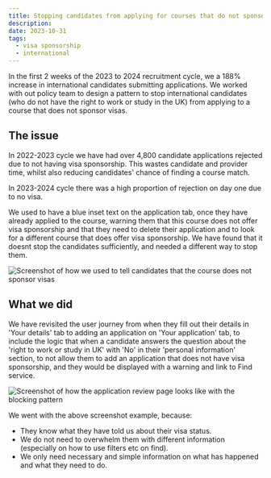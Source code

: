```yaml
---
title: Stopping candidates from applying for courses that do not sponsor visas
description:
date: 2023-10-31
tags:
  - visa sponsorship
  - international
---
```


In the first 2 weeks of the 2023 to 2024 recruitment cycle, we a 188% increase in international candidates submitting applications. We worked with out policy team to design a pattern to stop international candidates (who do not have the right to work or study in the UK) from applying to a course that does not sponsor visas.

## The issue

In 2022-2023 cycle we have had over 4,800 candidate applications rejected due to not having visa sponsorship. This wastes candidate and provider time, whilst also reducing candidates' chance of finding a course match.

In 2023-2024 cycle there was a high proportion of rejection on day one due to no visa.

We used to have a blue inset text on the application tab, once they have already applied to the course, warning them that this course does not offer visa sponsorship and that they need to delete their application and to look for a different course that does offer visa sponsorship. We have found that it doesnt stop the candidates sufficiently, and needed a different way to stop them.

![Screenshot of how we used to tell candidates that the course does not sponsor visas](before.png)

## What we did

We have revisited the user journey from when they fill out their details in 'Your details' tab to adding an application on 'Your application' tab, to include the logic that when a candidate answers the question about the 'right to work or study in UK' with 'No' in their 'personal information' section, to not allow them to add an application that does not have visa sponsorship, and they would be displayed with a warning and link to Find service.

![Screenshot of how the application review page looks like with the blocking pattern](after.png)

We went with the above screenshot example, because:

- They know what they have told us about their visa status.
- We do not need to overwhelm them with different information (especially on how to use filters etc on find).
- We only need necessary and simple information on what has happened and what they need to do.

